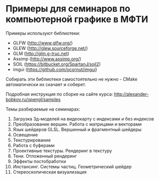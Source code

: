 Примеры для семинаров по компьютерной графике в МФТИ
====================================================

Примеры используют библиотеки:

* GLFW (<http://www.glfw.org/>)
* GLEW (<http://glew.sourceforge.net/>)
* GLM (<http://glm.g-truc.net>)
* Assimp (<http://www.assimp.org/>)
* SOIL (<https://bitbucket.org/SpartanJ/soil2>)
* imgui (<https://github.com/ocornut/imgui>)

Собирать эти библиотеки самостоятельно не нужно - CMake автоматически их скачает и соберет.

Подробная инструкция по сборке на сайте курса: <http://alexander-bobkov.ru/opengl/samples>

Темы разбираемые на семинарах:

1. Загрузка 3д-моделей на видеокарту с индексами и без индексов
2. Преобразование вершин. Работа с матрицами и векторами
3. Язык шейдеров GLSL. Вершинный и фрагментный шейдеры
4. Освещение
5. Текстурирование
6. Работа с буферами
7. Проективные текстуры. Рендеринг в текстуру
8. Тени. Отложенный рендеринг
9. Эффекты постобработки
10. Инстансинг. Системы частиц. Геометрический шейдер
11. Стереоскопическая визуализация
